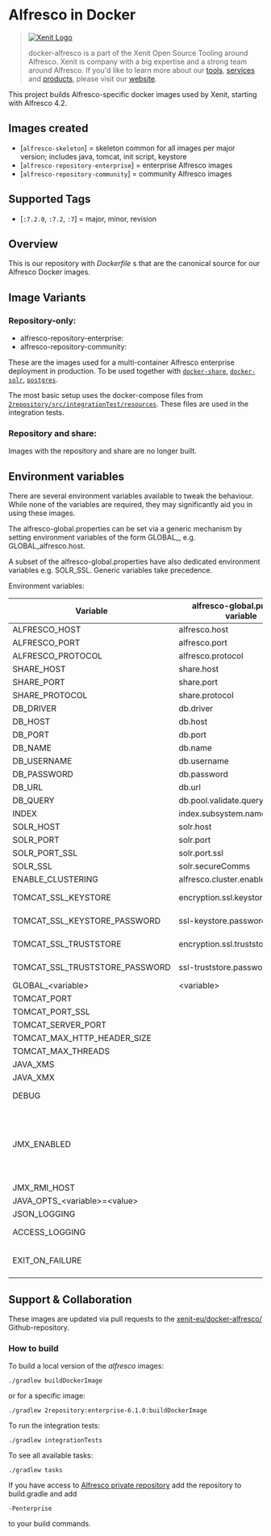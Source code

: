 # Alfresco in Docker

> [![Xenit Logo](https://xenit.eu/wp-content/uploads/2017/09/XeniT_Website_Logo.png)](https://xenit.eu/open-source)
>
> docker-alfresco is a part of the Xenit Open Source Tooling around Alfresco. Xenit is company with a big expertise and
> a strong team around Alfresco. If you'd like to learn more about our 
> [tools](https://xenit.eu/open-source), [services](https://xenit.eu/alfresco) and 
> [products](https://xenit.eu/alfresco-products), please visit our [website](https://xenit.eu).

This project builds Alfresco-specific docker images used by Xenit, starting with Alfresco 4.2.

## Images created 

* [`alfresco-skeleton`] = skeleton common for all images per major version; includes java, tomcat, init script, keystore
* [`alfresco-repository-enterprise`] = enterprise Alfresco images
* [`alfresco-repository-community`] = community Alfresco images

## Supported Tags

* [`:7.2.0`, `:7.2`, `:7`] = major, minor, revision

## Overview

This is our repository with _Dockerfile_ s that are the canonical source for our Alfresco Docker images.

## Image Variants

### Repository-only:
* alfresco-repository-enterprise:<version>
* alfresco-repository-community:<version>

These are the images used for a multi-container Alfresco enterprise deployment in production. To be used together with [`docker-share`](https://github.com/xenit-eu/docker-share), [`docker-solr`](https://github.com/xenit-eu/docker-solr), [`postgres`](https://github.com/xenit-eu/docker-postgres).

The most basic setup uses the docker-compose files from [`2repository/src/integrationTest/resources`](https://github.com/xenit-eu/docker-alfresco/tree/master/2repository/src/integrationTest/resources). These files are used in the integration tests.

### Repository and share:
Images with the repository and share are no longer built.


## Environment variables

There are several environment variables available to tweak the behaviour. While none of the variables are required, they may significantly aid you in using these images.

The alfresco-global.properties can be set via a generic mechanism by setting environment variables of the form GLOBAL_<parameter>, e.g. GLOBAL_alfresco.host. 

A subset of the alfresco-global.properties have also dedicated environment variables e.g. SOLR_SSL. Generic variables take precedence.

Environment variables:

| Variable                         | alfresco-global.property variable  | Default                                    | Description                                                                                                                                                                                                                                                                                              |
|----------------------------------|------------------------------------|--------------------------------------------|----------------------------------------------------------------------------------------------------------------------------------------------------------------------------------------------------------------------------------------------------------------------------------------------------------|
| ALFRESCO_HOST                    | alfresco.host                      | alfresco                                   |                                                                                                                                                                                                                                                                                                          |
| ALFRESCO_PORT                    | alfresco.port                      | 8080                                       |                                                                                                                                                                                                                                                                                                          |
| ALFRESCO_PROTOCOL                | alfresco.protocol                  | http                                       |                                                                                                                                                                                                                                                                                                          |
| SHARE_HOST                       | share.host                         | share                                      |                                                                                                                                                                                                                                                                                                          |
| SHARE_PORT                       | share.port                         | 8080                                       |                                                                                                                                                                                                                                                                                                          |
| SHARE_PROTOCOL                   | share.protocol                     | http                                       |                                                                                                                                                                                                                                                                                                          |
| DB_DRIVER                        | db.driver                          | org.postgresql.Driver                      |                                                                                                                                                                                                                                                                                                          |
| DB_HOST                          | db.host                            | localhost                                  |                                                                                                                                                                                                                                                                                                          |
| DB_PORT                          | db.port                            | 5432                                       |                                                                                                                                                                                                                                                                                                          |
| DB_NAME                          | db.name                            | alfresco                                   |                                                                                                                                                                                                                                                                                                          |
| DB_USERNAME                      | db.username                        | alfresco                                   |                                                                                                                                                                                                                                                                                                          |
| DB_PASSWORD                      | db.password                        | admin                                      |                                                                                                                                                                                                                                                                                                          |
| DB_URL                           | db.url                             | jdbc:postgresql://postgresql:5432/alfresco |                                                                                                                                                                                                                                                                                                          |
| DB_QUERY                         | db.pool.validate.query             | select 1                                   |                                                                                                                                                                                                                                                                                                          |
| INDEX                            | index.subsystem.name               | solr6                                      |                                                                                                                                                                                                                                                                                                          |
| SOLR_HOST                        | solr.host                          | solr                                       |                                                                                                                                                                                                                                                                                                          |
| SOLR_PORT                        | solr.port                          | 8080                                       |                                                                                                                                                                                                                                                                                                          |
| SOLR_PORT_SSL                    | solr.port.ssl                      | 8443                                       |                                                                                                                                                                                                                                                                                                          |
| SOLR_SSL                         | solr.secureComms                   | https                                      |                                                                                                                                                                                                                                                                                                          |
| ENABLE_CLUSTERING                | alfresco.cluster.enabled           | false                                      |                                                                                                                                                                                                                                                                                                          |
| TOMCAT_SSL_KEYSTORE              | encryption.ssl.keystore.location   | /keystore/ssl.keystore                     | Path for the ssl keystore file. Added to both the Tomcat connector and alfresco-global.properties                                                                                                                                                                                                        |
| TOMCAT_SSL_KEYSTORE_PASSWORD     | ssl-keystore.password              |                                            | Password for the ssl keystore. Added to both the Tomcat connector and alfresco-global.properties                                                                                                                                                                                                         |
| TOMCAT_SSL_TRUSTSTORE            | encryption.ssl.truststore.location | /keystore/ssl.truststore                   | Path for the ssl truststore file. Added to both the Tomcat connector and alfresco-global.properties                                                                                                                                                                                                      |
| TOMCAT_SSL_TRUSTSTORE_PASSWORD   | ssl-truststore.password            |                                            | Password for the ssl truststore. Added to both the Tomcat connector and alfresco-global.properties                                                                                                                                                                                                       |
| GLOBAL_\<variable\>              | \<variable\>                       |                                            |                                                                                                                                                                                                                                                                                                          |
| TOMCAT_PORT                      |                                    | 8080                                       | non SSL port tomcat is listening on                                                                                                                                                                                                                                                                      |
| TOMCAT_PORT_SSL                  |                                    | 8443                                       | SSL port tomcat is listening on                                                                                                                                                                                                                                                                          |
| TOMCAT_SERVER_PORT               |                                    | 8005                                       | Port for server communication                                                                                                                                                                                                                                                                            |
| TOMCAT_MAX_HTTP_HEADER_SIZE      |                                    | 32768                                      | Maximum http header size                                                                                                                                                                                                                                                                                 |
| TOMCAT_MAX_THREADS               |                                    | 200                                        | Maximum number of threads                                                                                                                                                                                                                                                                                |
| JAVA_XMS                         |                                    |                                            | -Xmx                                                                                                                                                                                                                                                                                                     |
| JAVA_XMX                         |                                    |                                            | -Xms                                                                                                                                                                                                                                                                                                     |
| DEBUG                            |                                    | false                                      | -Xdebug -Xrunjdwp:transport=dt_socket,address=8000,server=y,suspend=n                                                                                                                                                                                                                                    |
| JMX_ENABLED                      |                                    | false                                      | -Dcom.sun.management.jmxremote.authenticate=false -Dcom.sun.management.jmxremote.local.only=false -Dcom.sun.management.jmxremote.ssl=false -Dcom.sun.management.jmxremote -Dcom.sun.management.jmxremote.rmi.port=5000 -Dcom.sun.management.jmxremote.port=5000 -Djava.rmi.server.hostname=$JMX_RMI_HOST |
| JMX_RMI_HOST                     |                                    | 0.0.0.0                                    |                                                                                                                                                                                                                                                                                                          |
| JAVA_OPTS_\<variable\>=\<value\> |                                    | \<value\>                                  | \<variable\>                                                                                                                                                                                                                                                                                             |
| JSON_LOGGING                     |                                    | false                                      | When true, all logs will be in JSON.                                                                                                                                                                                                                                                                     |
| ACCESS_LOGGING                   |                                    | false                                      | When true, access logs will be printed. These logs are always in JSON format                                                                                                                                                                                                                             |
| EXIT_ON_FAILURE                  |                                    | true                                       | When true, the Java process will exit when the application deployed in Tomcat fails to start. Can be turned of for debugging purposes.                                                                                                                                                                   |


## Support & Collaboration

These images are updated via pull requests to the [xenit-eu/docker-alfresco/](https://github.com/xenit-eu/docker-alfresco/) Github-repository.

### How to build

To build a local version of the _alfresco_ images:

```
./gradlew buildDockerImage
```
or for a specific image:

```
./gradlew 2repository:enterprise-6.1.0:buildDockerImage
```

To run the integration tests:
```
./gradlew integrationTests
```

To see all available tasks:
```
./gradlew tasks
```

If you have access to [Alfresco private repository](https://artifacts.alfresco.com/nexus/content/groups/private/) add the repository to build.gradle and add
```
-Penterprise
```
to your build commands.